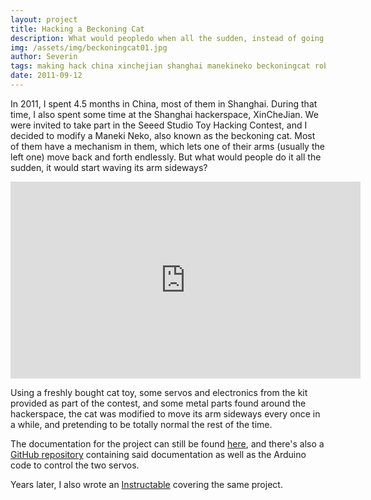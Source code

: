 ```yaml
---
layout: project
title: Hacking a Beckoning Cat
description: What would peopledo when all the sudden, instead of going back and forth, a beckoning cat's arm would start moving sideways? Let's find out!
img: /assets/img/beckoningcat01.jpg
author: Severin
tags: making hack china xinchejian shanghai manekineko beckoningcat robotics arduino
date: 2011-09-12
---
```


In 2011, I spent 4.5 months in China, most of them in Shanghai. During that time, I also spent some time at the Shanghai hackerspace, XinCheJian. We were invited to take part in the Seeed Studio Toy Hacking Contest, and I decided to modify a Maneki Neko, also known as the beckoning cat. Most of them have a mechanism in them, which lets one of their arms (usually the left one) move back and forth endlessly. But what would people do it all the sudden, it would start waving its arm sideways?

<iframe width="560" height="315" src="https://www.youtube-nocookie.com/embed/R7dFH_8vZyM" frameborder="0" allow="accelerometer; autoplay; encrypted-media; gyroscope; picture-in-picture" allowfullscreen></iframe>

Using a freshly bought cat toy, some servos and electronics from the kit provided as part of the contest, and some metal parts found around the hackerspace, the cat was modified to move its arm sideways every once in a while, and pretending to be totally normal the rest of the time.

The documentation for the project can still be found <a href="https://wiki.xinchejian.com/docs/cat/index.htm">here</a>, and there's also a <a href="https://github.com/tiefpunkt/beckoning_cat">GitHub repository</a> containing said documentation as well as the Arduino code to control the two servos.

Years later, I also wrote an <a href="https://www.instructables.com/id/Hacking-a-beckoning-cat/">Instructable</a> covering the same project.
